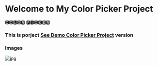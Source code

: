 # Welcome to My Color Picker Project

🅲🅾🅻🅾🆁 🅿🅸🅲🅺🅴🆁


<h3> This is porject <a href="https://color-pickerr-beknur.netlify.app/">See Demo Color Picker Project</a> version </h3>

### Images
![jpg](https://github.com/beknurmaxalbayev/Color-Picker-Design/blob/main/1.png?raw=true)
